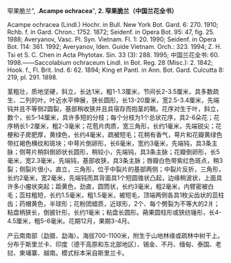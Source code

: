 窄果脆兰",
.**Acampe ochracea**",
**2. 窄果脆兰（中国兰花全书）**

Acampe ochracea (Lindl.) Hochr. in Bull. New York Bot. Gard. 6: 270. 1910; Rchb. f. in Gard. Chron.: 1752. 1872; Seidenf. in Opera Bot. 95: 47, fig. 25. 1988; Averyanov, Vasc. Pl. Syn. Vietnam. Fl. 1: 20. 1990; Seidenf. in Opera Bot. 114: 361. 1992; Averyanov, Iden. Guide Vietnam. Orch.: 323. 1994; Z. H. Tsi et S. C. Chen in Acta Phytotax. Sin. 33 (3): 288. 1995; 中国兰花全书: 60. 1998.——Saccolabium ochraceum Lindl. in Bot. Reg. 28 (Misc.): 2. 1842; Hook. f., Fl. Brit. Ind. 6: 62. 1894; King et Pantl. in Ann. Bot. Gard. Culcutta 8: 219, pl. 291. 1898.

茎粗壮，质地坚硬，斜立，长达1米，粗1-1.3厘米，节间长2-3.5厘米，具多数疏生、二列的叶。叶近水平伸展，狭长圆形，长13-20厘米，宽2.5-3.4厘米，先端钝并且不等侧2圆裂，基部稍收狭并且具宿存而抱茎的鞘。花序对生于叶，斜立，数个，长5-14厘米，具许多短的分枝；每个分枝为1个总状花序，具2-6朵花；花序柄长1-2厘米，粗2-3毫米；花苞片肉质，宽三角形，长约1毫米，先端锐尖；花梗和子房肥厚，黄绿色，长约4毫米，疏被短毛；花稍有香气，萼片和花瓣黄绿色带红褐色横纹和斑块；中萼片倒卵形，长6毫米，宽约3毫米，先端钝，具3条主脉；侧萼片稍斜倒卵状长圆形，稍较小，先端钝，具3条主脉；花瓣倒卵形，长5毫米，宽2.3毫米，先端钝，基部收狭，具3条主脉；唇瓣白色带紫红色斑点，稍3裂；侧裂片很小，直立，三角形，位于中裂片的基部两侧；中裂片反折，三角形，长约2毫米，宽2毫米，先端钝而其背面具1个短圆锥状凸起，边缘稍波状，上面具许多小瘤状突起；距黄色，劲直，圆筒状，长约3毫米，粗2毫米，内臂密被白毛；蕊柱粗短，长约1.5毫米，粗1.5毫米，被短毛，顶端两侧各具1枚尖齿状的蕊柱齿；药帽黄色，半球形；花粉团蜡质，近球形，2个、每个劈裂为不等大的2爿；粘盘柄狭长，倒披针形，长约1毫米；粘盘长圆形。蒴果圆柱形或狭纺锤形，长4-4.5厘米，粗5-6毫米。花期12月，果期3-4月。

产云南南部（勐腊、勐海）。海拔700-1100米，附生于山地林缘或疏林中树干上。分布于斯里兰卡、印度（德干高原和东北部地区）、锡金、不丹、缅甸、泰国、老挝、柬埔寨、越南。模式标本采自斯里兰卡。
